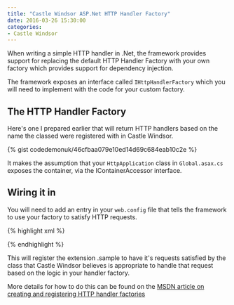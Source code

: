 ```yaml
---
title: "Castle Windsor ASP.Net HTTP Handler Factory"
date: 2016-03-26 15:30:00
categories:
- Castle Windsor
---
```


When writing a simple HTTP handler in .Net, the framework provides support for
replacing the default HTTP Handler Factory with your own factory which provides
support for dependency injection.

<!--more-->

The framework exposes an interface called `IHttpHandlerFactory` which you will
need to implement with the code for your custom factory.

## The HTTP Handler Factory

Here's one I prepared earlier that will return HTTP handlers based on the name
the classed were registered with in Castle Windsor.

{% gist codedemonuk/46cfbaa079e10ed14d69c684eab10c2e %}

It makes the assumption that your `HttpApplication` class in `Global.asax.cs`
exposes the container, via the IContainerAccessor interface.

## Wiring it in

You will need to add an entry in your `web.config` file that tells the framework
to use your factory to satisfy HTTP requests.

{% highlight xml %}

<configuration>
	<system.webServer>
		<handlers>
			<add
				verb="GET,POST"
				path="*.sample"
				name="HandlerFactory"
				type="CastleWindsorHttpHandlerFactory"/>
		</handlers>
  </system.webServer>
</configuration>

{% endhighlight %}

This will register the extension .sample to have it's requests satisfied by the
class that Castle Windsor believes is appropriate to handle that request
based on the logic in your handler factory.

More details for how to do this can be found on the [MSDN article on creating
and registering HTTP handler factories][1]

[1]: https://msdn.microsoft.com/en-us/library/aa720140(v=vs.71).aspx
